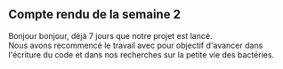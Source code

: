 ## Compte rendu de la semaine 2 ##

Bonjour bonjour, déjà 7 jours que notre projet est lancé.  
Nous avons recommencé le travail avec pour objectif d'avancer dans l'écriture du code et dans nos recherches sur la petite vie des bactéries.
  
